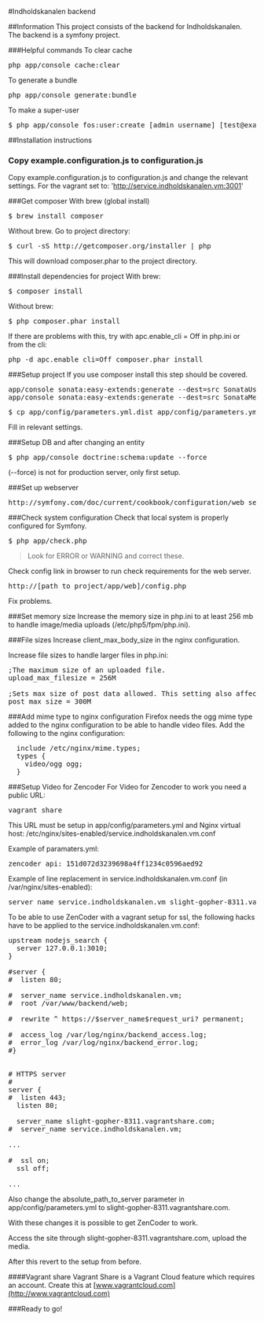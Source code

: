 #Indholdskanalen backend

##Information
This project consists of the backend for Indholdskanalen. The backend is a symfony project.

###Helpful commands
To clear cache
<pre>
php app/console cache:clear
</pre>

To generate a bundle
<pre>
php app/console generate:bundle
</pre>

To make a super-user
<pre>
$ php app/console fos:user:create [admin_username] [test@example.com] [p@ssword] --super-admin
</pre>


##Installation instructions

### Copy example.configuration.js to configuration.js
Copy example.configuration.js to configuration.js and change the relevant settings.
For the vagrant set to: 'http://service.indholdskanalen.vm:3001'

###Get composer
With brew (global install)
<pre>
$ brew install composer
</pre>

Without brew. Go to project directory:

<pre>
$ curl -sS http://getcomposer.org/installer | php
</pre>

This will download composer.phar to the project directory.

###Install dependencies for project
With brew:
<pre>
$ composer install
</pre>

Without brew:
<pre>
$ php composer.phar install
</pre>

If there are problems with this, try with apc.enable_cli = Off in php.ini or from the cli:
<pre>
php -d apc.enable_cli=Off composer.phar install
</pre>

###Setup project
If you use composer install this step should be covered.

<pre>
app/console sonata:easy-extends:generate --dest=src SonataUserBundle
app/console sonata:easy-extends:generate --dest=src SonataMediaBundle
</pre>

<pre>
$ cp app/config/parameters.yml.dist app/config/parameters.yml
</pre>

Fill in relevant settings.

###Setup DB and after changing an entity
<pre>
$ php app/console doctrine:schema:update --force
</pre>
(--force) is not for production server, only first setup.

###Set up webserver
<pre>
http://symfony.com/doc/current/cookbook/configuration/web_server_configuration.html
</pre>

###Check system configuration
Check that local system is properly configured for Symfony.

<pre>
$ php app/check.php
</pre>

> Look for ERROR or WARNING and correct these.

Check config link in browser to run check requirements for the web server.

<pre>
http://[path_to_project/app/web]/config.php
</pre>

Fix problems.

###Set memory size
Increase the memory size in php.ini to at least 256 mb to handle image/media uploads (/etc/php5/fpm/php.ini).

###File sizes
Increase client_max_body_size in the nginx configuration.

Increase file sizes to handle larger files in php.ini:
<pre>
;The maximum size of an uploaded file.
upload_max_filesize = 256M

;Sets max size of post data allowed. This setting also affects file upload. To upload large files, this value must be larger than upload_max_filesize
post_max_size = 300M
</pre>

###Add mime type to nginx configuration
Firefox needs the ogg mime type added to the nginx configuration to be able to handle video files.
Add the following to the nginx configuration:
<pre>
  include /etc/nginx/mime.types;
  types {
    video/ogg ogg;
  }
</pre>

###Setup Video for Zencoder
For Video for Zencoder to work you need a public URL:
<pre>
vagrant share
</pre>
This URL must be setup in app/config/parameters.yml and Nginx virtual host: /etc/nginx/sites-enabled/service.indholdskanalen.vm.conf

Example of paramaters.yml:
<pre>
zencoder_api: 151d072d3239698a4ff1234c0596aed92
</pre>

Example of line replacement in service.indholdskanalen.vm.conf (in /var/nginx/sites-enabled):
<pre>
server_name service.indholdskanalen.vm slight-gopher-8311.vagrantshare.com;
</pre>

To be able to use ZenCoder with a vagrant setup for ssl, the following hacks have to be applied to the service.indholdskanalen.vm.conf:
<pre>
upstream nodejs_search {
  server 127.0.0.1:3010;
}

#server {
#  listen 80;

#  server_name service.indholdskanalen.vm;
#  root /var/www/backend/web;

#  rewrite ^ https://$server_name$request_uri? permanent;

#  access_log /var/log/nginx/backend_access.log;
#  error_log /var/log/nginx/backend_error.log;
#}


# HTTPS server
#
server {
#  listen 443;
  listen 80;

  server_name slight-gopher-8311.vagrantshare.com;
#  server_name service.indholdskanalen.vm;

...

#  ssl on;
  ssl off;

...
</pre>

Also change the absolute_path_to_server parameter in app/config/parameters.yml to slight-gopher-8311.vagrantshare.com.

With these changes it is possible to get ZenCoder to work.

Access the site through slight-gopher-8311.vagrantshare.com, upload the media.

After this revert to the setup from before.

####Vagrant share
Vagrant Share is a Vagrant Cloud feature which requires an account. Create this at [www.vagrantcloud.com](http://www.vagrantcloud.com)

###Ready to go!
